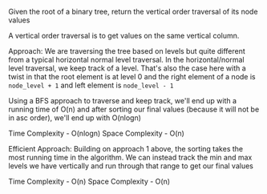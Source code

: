 Given the root of a binary tree, return the vertical order traversal 
of its node values

A vertical order traversal is to get values on the same vertical 
column.


Approach:
We are traversing the tree based on levels but quite different from a typical
horizontal normal level traversal. In the horizontal/normal level traversal,
we keep track of a level. That's also the case here with a twist in that the root element is at level 0
and the right element of a node is `node_level + 1` and left element is `node_level - 1`

Using a BFS approach to traverse and keep track, we'll end up with a running
time of O(n) and after sorting our final values (because it will not be in asc order),
we'll end up with O(nlogn)

Time Complexity - O(nlogn)
Space Complexity - O(n)

Efficient Approach:
Building on approach 1 above, the sorting takes the most running time in the algorithm.
We can instead track the min and max levels we have vertically and run through that range to get
our final values

Time Complexity - O(n)
Space Complexity - O(n)
